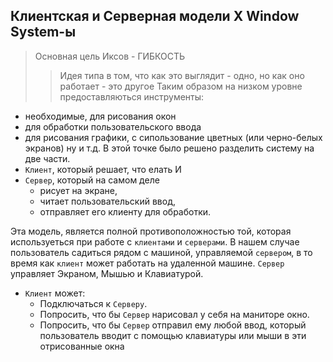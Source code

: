 ## Клиентская и Серверная модели X Window System-ы

> Основная цель Иксов - ГИБКОСТЬ
>> Идея типа в том, что как это выглядит - одно, но как оно работает - это другое
Таким образом на низком уровне предоставляються инструменты:
- необходимые, для рисования окон
- для обработки пользовательского ввода
- для рисования графики, с сипользование цветных (или черно-белых экранов) ну и т.д.
В этой точке было решено разделить систему на две части.
- `Клиент`, который решает, что елать И
- `Сервер`, который на самом деле 
    - рисует на экране,
    - читает пользовательский ввод,
    - отправляет его клиенту для обработки.

Эта модель, является полной противоположностью той, которая используеться при работе с `клиентами` и `серверами`.
В нашем случае пользователь садиться рядом с машиной, управляемой `сервером`, в то время как `клиент` может работать на удаленной машине.
`Сервер` управляет Экраном, Мышью и Клавиатурой.
- `Клиент` может: 
    - Подключаться к `Серверу`. 
	- Попросить, что бы `Сервер` нарисовал у себя на маниторе окно.
	- Попросить, что бы `Сервер` отправил ему любой ввод, который пользователь вводит с помощью клавиатуры или мыши в эти отрисованные окна
